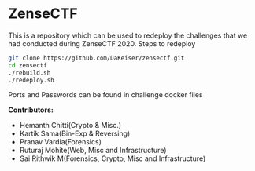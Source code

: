 # ZenseCTF

This is a repository which can be used to redeploy the challenges that we had conducted during ZenseCTF 2020. Steps to redeploy

```sh
git clone https://github.com/DaKeiser/zensectf.git
cd zensectf
./rebuild.sh
./redeploy.sh
```
Ports and Passwords can be found in challenge docker files

**Contributors:**
- Hemanth Chitti(Crypto & Misc.)
- Kartik Sama(Bin-Exp & Reversing)
- Pranav Vardia(Forensics)
- Ruturaj Mohite(Web, Misc and Infrastructure)
- Sai Rithwik M(Forensics, Crypto, Misc and Infrastructure)
